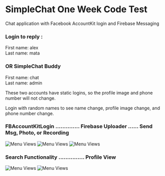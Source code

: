 # SimpleChat One Week Code Test
Chat application with Facebook AccountKit login and Firebase Messaging

### Login to reply :
First name: alex  
Last name: mata

### OR SimpleChat Buddy

First name: chat  
Last name: admin

These two accounts have static logins, so the profile image and phone number will not change.

Login with random names to see name change, profile image change, and phone number change.


### FBAccountKitLogin .............. Firebase Uploader ...... Send Msg, Photo, or Recording

![Menu Views](https://media.giphy.com/media/eeUXL1obbVmt7XQYzx/giphy.gif)
![Menu Views](https://media.giphy.com/media/u46g6gbJMFG3NpnzOp/giphy.gif)
![Menu Views](https://media.giphy.com/media/69sOeAr4nK1j0Ln2qK/giphy.gif)
### Search Functionality ............... Profile View
![Menu Views](https://media.giphy.com/media/1n98J559vsd0IBNVaG/giphy.gif)
![Menu Views](https://media.giphy.com/media/9M5cwRz99s2MHpr4iO/giphy.gif)
